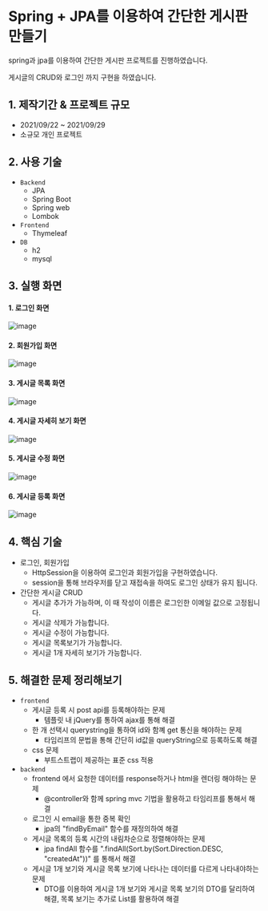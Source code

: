 # Spring + JPA를 이용하여 간단한 게시판 만들기
spring과 jpa를 이용하여 간단한 게시판 프로젝트를 진행하였습니다.

게시글의 CRUD와 로그인 까지 구현을 하였습니다.

## 1. 제작기간 & 프로젝트 규모
- 2021/09/22 ~ 2021/09/29
- 소규모 개인 프로젝트

## 2. 사용 기술
- `Backend`
  - JPA
  - Spring Boot
  - Spring web
  - Lombok
- `Frontend`
  -  Thymeleaf
- `DB`
  - h2
  - mysql
  
  
## 3. 실행 화면
#### 1. 로그인 화면
![image](https://user-images.githubusercontent.com/23234577/135236608-02d8e41b-ef0a-4d23-9ca5-897737ffe309.png)

#### 2. 회원가입 화면
![image](https://user-images.githubusercontent.com/23234577/135236813-05321da3-5023-45e0-971a-8793ba9e92a4.png)

#### 3. 게시글 목록 화면
![image](https://user-images.githubusercontent.com/23234577/135237073-40f7138b-1495-4168-844a-49da90cdbb8a.png)

#### 4. 게시글 자세히 보기 화면
![image](https://user-images.githubusercontent.com/23234577/135237145-c565bd8e-d5f5-4af8-a8ff-e6c1fc782418.png)

#### 5. 게시글 수정 화면
![image](https://user-images.githubusercontent.com/23234577/135237212-1426f98d-201d-43ce-b773-7d0346e5d16b.png)

#### 6. 게시글 등록 화면
![image](https://user-images.githubusercontent.com/23234577/135237264-10b2a4e6-ac69-4541-9182-ee2be9da5f74.png)

## 4. 핵심 기술
- 로그인, 회원가입
  - HttpSession을 이용하여 로그인과 회원가입을 구현하였습니다.
  - session을 통해 브라우저를 닫고 재접속을 하여도 로그인 상태가 유지 됩니다.
- 간단한 게시글 CRUD
  - 게시글 추가가 가능하며, 이 때 작성이 이름은 로그인한 이메일 값으로 고정됩니다.
  - 게시글 삭제가 가능합니다.
  - 게시글 수정이 가능합니다.
  - 게시글 목록보기가 가능합니다.
  - 게시글 1개 자세히 보기가 가능합니다.

## 5. 해결한 문제 정리해보기
- `frontend`
  - 게시글 등록 시 post api를 등록해야하는 문제
    - 템플릿 내 jQuery를 통하여 ajax를 통해 해결
  - 한 개 선택시 querystring을 통하여 id와 함꼐 get 통신을 해야하는 문제
    - 타임리프의 문법을 통해 간단히 id값을 queryString으로 등록하도록 해결
  - css 문제
    - 부트스트랩이 제공하는 표준 css 적용
- `backend`
  - frontend 에서 요청한 데이터를 response하거나 html을 렌더링 해야하는 문제
    - @controller와 함께 spring mvc 기법을 활용하고 타임리프를 통해서 해결
  - 로그인 시 email을 통한 중복 확인
    - jpa의 "findByEmail" 함수를 재정의하여 해결
  - 게시글 목록의 등록 시간의 내림차순으로 정렬해야하는 문제
    - jpa findAll 함수를 ".findAll(Sort.by(Sort.Direction.DESC, "createdAt"))" 를 통해서 해결
  - 게시글 1개 보기와 게시글 목록 보기에 나타나는 데이터를 다르게 나타내야하는 문제
    - DTO를 이용하여 게시글 1개 보기와 게시글 목록 보기의 DTO를 달리하여 해결, 목록 보기는 추가로 List를 활용하여 해결
  

